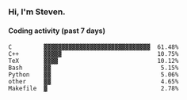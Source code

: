### Hi, I'm Steven.

#### Coding activity (past 7 days)
```
C         ▓▓▓▓▓▓▓▓▓▓▓▓▓▓▓▓▓▓▓▓▓▓▓▓▓▓▓▓▓▓  61.48%
C++       ▓▓▓▓▓                           10.75%
TeX       ▓▓▓▓                            10.12%
Bash      ▓▓                               5.15%
Python    ▓▓                               5.06%
other     ▓▓                               4.65%
Makefile  ▓                                2.78%
```

